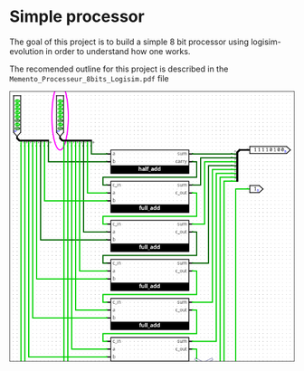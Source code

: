 # Simple processor

The goal of this project is to build a simple 8 bit processor using logisim-evolution in order to understand how one works.

The recomended outline for this project is described in the `Memento_Processeur_8bits_Logisim.pdf` file

![8 bit full adder](https://raw.githubusercontent.com/themarcman314/logisim_processor/refs/heads/master/images/full_adder.png)
